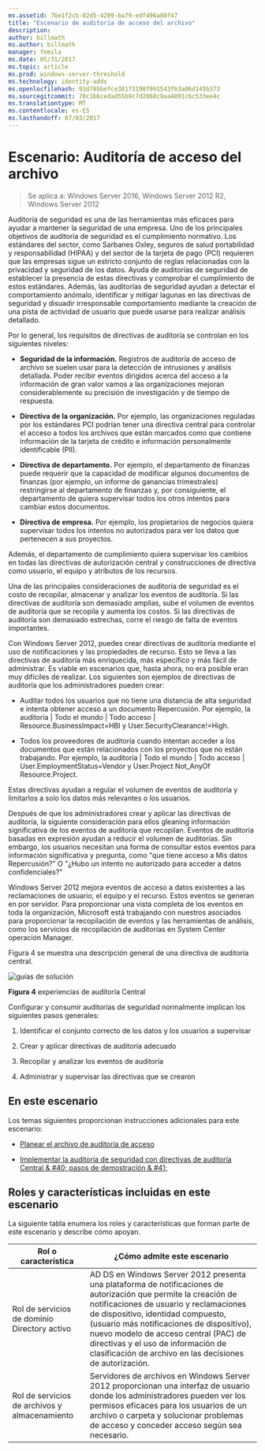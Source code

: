```yaml
---
ms.assetid: 7be1f2cb-02d5-4209-ba79-edf496a88f47
title: "Escenario de auditoría de acceso del archivo"
description: 
author: billmath
ms.author: billmath
manager: femila
ms.date: 05/31/2017
ms.topic: article
ms.prod: windows-server-threshold
ms.technology: identity-adds
ms.openlocfilehash: 93d78bbefce38173198f991543fb3a06d145b373
ms.sourcegitcommit: 70c1b6cedad55b9c7d2068c9aa4891c6c533ee4c
ms.translationtype: MT
ms.contentlocale: es-ES
ms.lasthandoff: 07/03/2017
---
```

# <a name="scenario-file-access-auditing"></a>Escenario: Auditoría de acceso del archivo

>Se aplica a: Windows Server 2016, Windows Server 2012 R2, Windows Server 2012

Auditoría de seguridad es una de las herramientas más eficaces para ayudar a mantener la seguridad de una empresa. Uno de los principales objetivos de auditoría de seguridad es el cumplimiento normativo. Los estándares del sector, como Sarbanes Oxley, seguros de salud portabilidad y responsabilidad (HIPAA) y del sector de la tarjeta de pago (PCI) requieren que las empresas sigue un estricto conjunto de reglas relacionadas con la privacidad y seguridad de los datos. Ayuda de auditorías de seguridad de establecer la presencia de estas directivas y comprobar el cumplimiento de estos estándares. Además, las auditorías de seguridad ayudan a detectar el comportamiento anómalo, identificar y mitigar lagunas en las directivas de seguridad y disuadir irresponsable comportamiento mediante la creación de una pista de actividad de usuario que puede usarse para realizar análisis detallado.  
  
Por lo general, los requisitos de directivas de auditoría se controlan en los siguientes niveles:  
  
-   **Seguridad de la información.** Registros de auditoría de acceso de archivo se suelen usar para la detección de intrusiones y análisis detallada. Poder recibir eventos dirigidos acerca del acceso a la información de gran valor vamos a las organizaciones mejoran considerablemente su precisión de investigación y de tiempo de respuesta.  
  
-   **Directiva de la organización.** Por ejemplo, las organizaciones reguladas por los estándares PCI podrían tener una directiva central para controlar el acceso a todos los archivos que están marcados como que contiene información de la tarjeta de crédito e información personalmente identificable (PII).  
  
-   **Directiva de departamento.** Por ejemplo, el departamento de finanzas puede requerir que la capacidad de modificar algunos documentos de finanzas (por ejemplo, un informe de ganancias trimestrales) restringirse al departamento de finanzas y, por consiguiente, el departamento de quiera supervisar todos los otros intentos para cambiar estos documentos.  
  
-   **Directiva de empresa.** Por ejemplo, los propietarios de negocios quiera supervisar todos los intentos no autorizados para ver los datos que pertenecen a sus proyectos.  
  
Además, el departamento de cumplimiento quiera supervisar los cambios en todas las directivas de autorización central y construcciones de directiva como usuario, el equipo y atributos de los recursos.  
  
Una de las principales consideraciones de auditoría de seguridad es el costo de recopilar, almacenar y analizar los eventos de auditoría. Si las directivas de auditoría son demasiado amplias, sube el volumen de eventos de auditoría que se recopila y aumenta los costos. Si las directivas de auditoría son demasiado estrechas, corre el riesgo de falta de eventos importantes.  
  
Con Windows Server 2012, puedes crear directivas de auditoría mediante el uso de notificaciones y las propiedades de recurso. Esto se lleva a las directivas de auditoría más enriquecida, más específico y más fácil de administrar. Es viable en escenarios que, hasta ahora, no era posible eran muy difíciles de realizar. Los siguientes son ejemplos de directivas de auditoría que los administradores pueden crear:  
  
-   Auditar todos los usuarios que no tiene una distancia de alta seguridad e intenta obtener acceso a un documento Repercusión. Por ejemplo, la auditoría | Todo el mundo | Todo acceso | Resource.BusinessImpact=HBI y User.SecurityClearance!=High.  
  
-   Todos los proveedores de auditoría cuando intentan acceder a los documentos que están relacionados con los proyectos que no están trabajando. Por ejemplo, la auditoría | Todo el mundo | Todo acceso | User.EmploymentStatus=Vendor y User.Project Not_AnyOf Resource.Project.  
  
Estas directivas ayudan a regular el volumen de eventos de auditoría y limitarlos a solo los datos más relevantes o los usuarios.  
  
Después de que los administradores crear y aplicar las directivas de auditoría, la siguiente consideración para ellos gleaning información significativa de los eventos de auditoría que recopilan. Eventos de auditoría basadas en expresión ayudan a reducir el volumen de auditorías. Sin embargo, los usuarios necesitan una forma de consultar estos eventos para información significativa y pregunta, como "que tiene acceso a Mis datos Repercusión?" O "¿Hubo un intento no autorizado para acceder a datos confidenciales?"  
  
 Windows Server 2012 mejora eventos de acceso a datos existentes a las reclamaciones de usuario, el equipo y el recurso. Estos eventos se generan en por servidor. Para proporcionar una vista completa de los eventos en toda la organización, Microsoft está trabajando con nuestros asociados para proporcionar la recopilación de eventos y las herramientas de análisis, como los servicios de recopilación de auditorías en System Center operación Manager.  
  
Figura 4 se muestra una descripción general de una directiva de auditoría central.  
  
![guías de solución](media/Scenario--File-Access-Auditing/DynamicAccessControl_RevGuide_4.JPG)  
  
**Figura 4** experiencias de auditoría Central  
  
Configurar y consumir auditorías de seguridad normalmente implican los siguientes pasos generales:  
  
1.  Identificar el conjunto correcto de los datos y los usuarios a supervisar  
  
2.  Crear y aplicar directivas de auditoría adecuado  
  
3.  Recopilar y analizar los eventos de auditoría  
  
4.  Administrar y supervisar las directivas que se crearon  
  
## <a name="in-this-scenario"></a>En este escenario  
Los temas siguientes proporcionan instrucciones adicionales para este escenario:  
  
-   [Planear el archivo de auditoría de acceso](Plan-for-File-Access-Auditing.md)  
  
-   [Implementar la auditoría de seguridad con directivas de auditoría Central & #40; pasos de demostración & #41;](Deploy-Security-Auditing-with-Central-Audit-Policies--Demonstration-Steps-.md)  
  
## <a name="BKMK_NEW"></a>Roles y características incluidas en este escenario  
La siguiente tabla enumera los roles y características que forman parte de este escenario y describe cómo apoyan.  
  
|Rol o característica|¿Cómo admite este escenario|  
|-----------------|---------------------------------|  
|Rol de servicios de dominio Directory activo|AD DS en Windows Server 2012 presenta una plataforma de notificaciones de autorización que permite la creación de notificaciones de usuario y reclamaciones de dispositivo, identidad compuesto, (usuario más notificaciones de dispositivo), nuevo modelo de acceso central (PAC) de directivas y el uso de información de clasificación de archivo en las decisiones de autorización.|  
|Rol de servicios de archivos y almacenamiento|Servidores de archivos en Windows Server 2012 proporcionan una interfaz de usuario donde los administradores pueden ver los permisos eficaces para los usuarios de un archivo o carpeta y solucionar problemas de acceso y conceder acceso según sea necesario.|  
  


